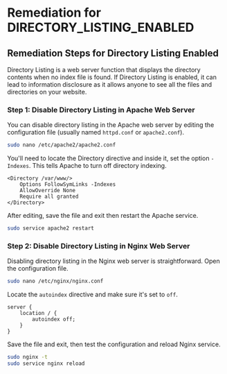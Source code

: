 # Remediation for DIRECTORY_LISTING_ENABLED

## Remediation Steps for Directory Listing Enabled

Directory Listing is a web server function that displays the directory contents when no index file is found. If Directory Listing is enabled, it can lead to information disclosure as it allows anyone to see all the files and directories on your website.

### Step 1: Disable Directory Listing in Apache Web Server

You can disable directory listing in the Apache web server by editing the configuration file (usually named `httpd.conf` or `apache2.conf`).

```bash
sudo nano /etc/apache2/apache2.conf
```

You'll need to locate the Directory directive and inside it, set the option `-Indexes`. This tells Apache to turn off directory indexing.

```apacheconf
<Directory /var/www/>
    Options FollowSymLinks -Indexes
    AllowOverride None
    Require all granted
</Directory>
```

After editing, save the file and exit then restart the Apache service.

```bash
sudo service apache2 restart
```

### Step 2: Disable Directory Listing in Nginx Web Server

Disabling directory listing in the Nginx web server is straightforward. Open the configuration file.

```bash
sudo nano /etc/nginx/nginx.conf
```

Locate the `autoindex` directive and make sure it's set to `off`.

```nginxconf
server {
    location / {
        autoindex off;
    }
}
```

Save the file and exit, then test the configuration and reload Nginx service.

```bash
sudo nginx -t
sudo service nginx reload
```